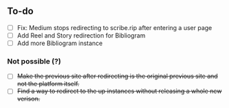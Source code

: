 ## To-do
- [ ] Fix: Medium stops redirecting to scribe.rip after entering a user page
- [ ] Add Reel and Story redirection for Bibliogram
- [ ] Add more Bibliogram instance

### Not possible (?)
- [ ] ~~Make the previous site after redirecting is the original previous site and not the platform itself.~~
- [ ] ~~Find a way to redirect to the up instances without releasing a whole new verison.~~

